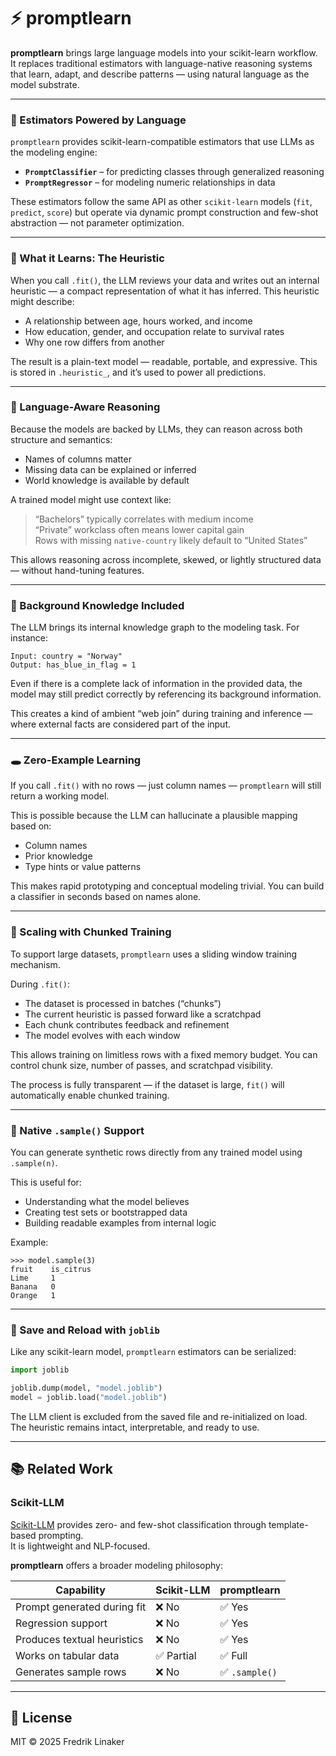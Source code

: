 # ⚡️ promptlearn

**promptlearn** brings large language models into your scikit-learn workflow.  
It replaces traditional estimators with language-native reasoning systems that learn, adapt, and describe patterns — using natural language as the model substrate.

---

### 🤖 Estimators Powered by Language

`promptlearn` provides scikit-learn-compatible estimators that use LLMs as the modeling engine:

- **`PromptClassifier`** – for predicting classes through generalized reasoning
- **`PromptRegressor`** – for modeling numeric relationships in data

These estimators follow the same API as other `scikit-learn` models (`fit`, `predict`, `score`) but operate via dynamic prompt construction and few-shot abstraction — not parameter optimization.

---

### 📘 What it Learns: The Heuristic

When you call `.fit()`, the LLM reviews your data and writes out an internal heuristic — a compact representation of what it has inferred. This heuristic might describe:

- A relationship between age, hours worked, and income
- How education, gender, and occupation relate to survival rates
- Why one row differs from another

The result is a plain-text model — readable, portable, and expressive. This is stored in `.heuristic_`, and it’s used to power all predictions.

---

### 🧠 Language-Aware Reasoning

Because the models are backed by LLMs, they can reason across both structure and semantics:

- Names of columns matter
- Missing data can be explained or inferred
- World knowledge is available by default

A trained model might use context like:

> “Bachelors” typically correlates with medium income  
> “Private” workclass often means lower capital gain  
> Rows with missing `native-country` likely default to “United States”

This allows reasoning across incomplete, skewed, or lightly structured data — without hand-tuning features.

---

### 🧬 Background Knowledge Included

The LLM brings its internal knowledge graph to the modeling task. For instance:

```
Input: country = "Norway"
Output: has_blue_in_flag = 1
```

Even if there is a complete lack of information in the provided data, the model may still predict correctly by referencing its background information.

This creates a kind of ambient “web join” during training and inference — where external facts are considered part of the input.

---

### 🕳 Zero-Example Learning

If you call `.fit()` with no rows — just column names — `promptlearn` will still return a working model.

This is possible because the LLM can hallucinate a plausible mapping based on:

- Column names
- Prior knowledge
- Type hints or value patterns

This makes rapid prototyping and conceptual modeling trivial. You can build a classifier in seconds based on names alone.

---

### 🧠 Scaling with Chunked Training

To support large datasets, `promptlearn` uses a sliding window training mechanism.

During `.fit()`:
- The dataset is processed in batches (“chunks”)
- The current heuristic is passed forward like a scratchpad
- Each chunk contributes feedback and refinement
- The model evolves with each window

This allows training on limitless rows with a fixed memory budget. You can control chunk size, number of passes, and scratchpad visibility.

The process is fully transparent — if the dataset is large, `fit()` will automatically enable chunked training.

---

### 🧪 Native `.sample()` Support

You can generate synthetic rows directly from any trained model using `.sample(n)`.

This is useful for:

- Understanding what the model believes
- Creating test sets or bootstrapped data
- Building readable examples from internal logic

Example:

```
>>> model.sample(3)
fruit    is_citrus
Lime     1
Banana   0
Orange   1
```

---

### 💾 Save and Reload with `joblib`

Like any scikit-learn model, `promptlearn` estimators can be serialized:

```python
import joblib

joblib.dump(model, "model.joblib")
model = joblib.load("model.joblib")
```

The LLM client is excluded from the saved file and re-initialized on load. The heuristic remains intact, interpretable, and ready to use.

---

## 📚 Related Work

### Scikit-LLM

[Scikit-LLM](https://github.com/BeastByteAI/scikit-llm) provides zero- and few-shot classification through template-based prompting.  
It is lightweight and NLP-focused.

**promptlearn** offers a broader modeling philosophy:

| Capability                  | Scikit-LLM         | promptlearn                |
|-----------------------------|--------------------|----------------------------|
| Prompt generated during fit | ❌ No               | ✅ Yes                     |
| Regression support          | ❌ No               | ✅ Yes                     |
| Produces textual heuristics | ❌ No               | ✅ Yes                     |
| Works on tabular data       | ✅ Partial          | ✅ Full                    |
| Generates sample rows       | ❌ No               | ✅ `.sample()`             |

---

## 📁 License

MIT © 2025 Fredrik Linaker
